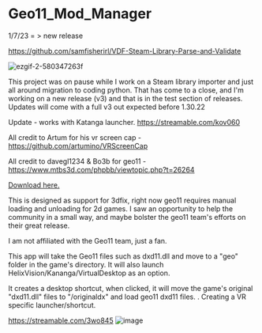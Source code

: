 # Geo11_Mod_Manager 

1/7/23  = > new release

https://github.com/samfisherirl/VDF-Steam-Library-Parse-and-Validate

 ![ezgif-2-580347263f](https://user-images.githubusercontent.com/98753696/210883719-a4b411b6-8740-46a4-bb8e-c4259e7156be.gif)


This project was on pause while I work on a Steam library importer and just all around migration to coding python. That has come to a close, and I'm working on a new release (v3) and that is in the test section of releases. Updates will come with a full v3 out expected before 1.30.22

Update -  works with Katanga launcher. https://streamable.com/kov060

All credit to Artum for his vr screen cap - https://github.com/artumino/VRScreenCap 

All credit to  davegl1234 & Bo3b for geo11 - https://www.mtbs3d.com/phpbb/viewtopic.php?t=26264

[Download here.](https://github.com/samfisherirl/Geo11_Mod_Manager/releases) 

This is designed as support for 3dfix, right now geo11 requires manual loading and unloading for 2d games. I saw an opportunity to help the community in a small way, and maybe bolster the geo11 team's efforts on their great release.

I am not affiliated with the Geo11 team, just a fan.

This app will take the Geo11 files such as dxd11.dll and move to a "geo" folder in the game's directory. It will also launch HelixVision/Kananga/VirtualDesktop as an option. 

It creates a desktop shortcut, when clicked, it will move the game's original "dxd11.dll" files to "/originaldx" and load geo11 dxd11 files. . Creating a VR specific launcher/shortcut.

https://streamable.com/3wo845
 ![image](https://user-images.githubusercontent.com/98753696/187366004-54357a0e-dbc2-4be6-a14d-b46d06bfc190.png)
